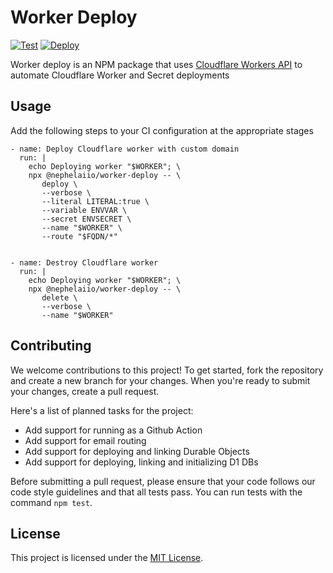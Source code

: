 # Worker Deploy

[![Test](https://github.com/nephelaiio/node-worker-deploy/actions/workflows/test.yml/badge.svg)](https://github.com/nephelaiio/node-worker-github-actions/actions/workflows/test.yml)
[![Deploy](https://github.com/nephelaiio/node-worker-deploy/actions/workflows/publish.yml/badge.svg)](https://github.com/nephelaiio/node-worker-github-actions/actions/workflows/main.yml)

Worker deploy is an NPM package that uses
[Cloudflare Workers API](https://developers.cloudflare.com/workers) to automate
Cloudflare Worker and Secret deployments

## Usage

Add the following steps to your CI configuration at the appropriate stages

```
- name: Deploy Cloudflare worker with custom domain
  run: |
    echo Deploying worker "$WORKER"; \
    npx @nephelaiio/worker-deploy -- \
       deploy \
       --verbose \
       --literal LITERAL:true \
       --variable ENVVAR \
       --secret ENVSECRET \
       --name "$WORKER" \
       --route "$FQDN/*"
```

```

- name: Destroy Cloudflare worker
  run: |
    echo Deploying worker "$WORKER"; \
    npx @nephelaiio/worker-deploy -- \
       delete \
       --verbose \
       --name "$WORKER"
```

## Contributing

We welcome contributions to this project! To get started, fork the repository
and create a new branch for your changes. When you're ready to submit your
changes, create a pull request.

Here's a list of planned tasks for the project:

- Add support for running as a Github Action
- Add support for email routing
- Add support for deploying and linking Durable Objects
- Add support for deploying, linking and initializing D1 DBs

Before submitting a pull request, please ensure that your code follows our code
style guidelines and that all tests pass. You can run tests with the command
`npm test`.

## License

This project is licensed under the
[MIT License](https://opensource.org/licenses/MIT).

